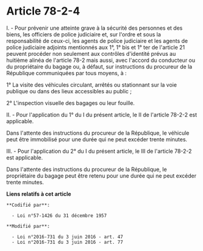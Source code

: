 # Article 78-2-4

I. - Pour prévenir une atteinte grave à la sécurité des personnes et des biens, les officiers de police judiciaire et, sur
l'ordre et sous la responsabilité de ceux-ci, les agents de police judiciaire et les agents de police judiciaire adjoints
mentionnés aux 1°, 1° bis et 1° ter de l'article 21 peuvent procéder non seulement aux contrôles d'identité prévus au
huitième alinéa de l'article 78-2 mais aussi, avec l'accord du conducteur ou du propriétaire du bagage ou, à défaut, sur
instructions du procureur de la République communiquées par tous moyens, à : 

1° La visite des véhicules circulant, arrêtés ou stationnant sur la voie publique ou dans des lieux accessibles au public ; 

2° L'inspection visuelle des bagages ou leur fouille. 

II. - Pour l'application du 1° du I du présent article, le II de l'article 78-2-2 est applicable. 

Dans l'attente des instructions du procureur de la République, le véhicule peut être immobilisé pour une durée qui ne peut
excéder trente minutes. 

III. - Pour l'application du 2° du I du présent article, le III de l'article 78-2-2 est applicable. 

Dans l'attente des instructions du procureur de la République, le propriétaire du bagage peut être retenu pour une durée qui
ne peut excéder trente minutes.

**Liens relatifs à cet article**

	**Codifié par**:

	  - Loi n°57-1426 du 31 décembre 1957

	**Modifié par**:

	  - Loi n°2016-731 du 3 juin 2016 - art. 47
	  - Loi n°2016-731 du 3 juin 2016 - art. 77
